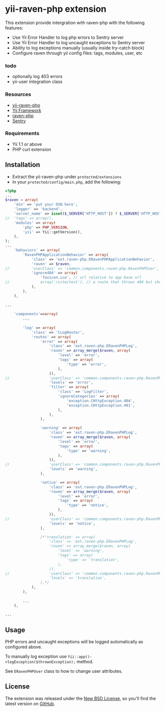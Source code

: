 yii-raven-php extension
=======================

This extension provide intergration with raven-php with the following features:

* Use Yii Error Handler to log php errors to Sentry server
* Use Yii Error Handler to log uncaught exceptions to Sentry server
* Ability to log exceptions manually (usually inside try-catch block)
* Configure raven through yii config files: tags, modules, user, etc

### todo

* optionally log 403 errors
* yii-user integration class

### Resources

* [yii-raven-php](https://github.com/Nodge/yii-raven-php)
* [Yii Framework](http://yiiframework.com/)
* [raven-php](https://github.com/getsentry/raven-php)
* [Sentry](https://github.com/getsentry/sentry)


### Requirements

* Yii 1.1 or above
* PHP curl extension


## Installation

* Extract the yii-raven-php under `protected/extensions`
* In your `protected/config/main.php`, add the following:

```php
<?php
...
$raven = array(
	'dsn' => 'put your DSN here',
	'logger' => 'backend',
	'server_name' => isset($_SERVER['HTTP_HOST']) ? $_SERVER['HTTP_HOST'] : 'unknown host',
//	'tags' => array(),
	'modules' => array(
		'php' => PHP_VERSION,
		'yii' => Yii::getVersion(),
	),
);
...
	'behaviors' => array(
		'RavenPHPApplicationBehavior' => array(
			'class' => 'ext.raven-php.ERavenPHPApplicationBehavior',
			'raven' => $raven,
//			'userClass' => 'common.components.raven-php.RavenPHPUser',
			'ignore404' => array(
				'favicon.ico', // url relative to app base url
//				array('/site/test'), // a route that throws 404 but shouldnt be logged
			),
		),
	),
		
... 
		
	'components'=>array(
		... 
		
		'log' => array(
			'class' => 'CLogRouter',
			'routes' => array(
				'error' => array(
					'class' => 'ext.raven-php.ERavenPHPLog',
					'raven' => array_merge($raven, array(
						'level' => 'error',
						'tags' => array(
							'type' => 'error',
						),
					)),
//					'userClass' => 'common.components.raven-php.RavenPHPUser',
					'levels' => 'error',
					'filter' => array(
						'class' => 'LogFilter',
						'ignoreCategories' => array(
							'exception.CHttpException.404',
							'exception.CHttpException.401',
						),
					),
				),

				'warning' => array(
					'class' => 'ext.raven-php.ERavenPHPLog',
					'raven' => array_merge($raven, array(
						'level' => 'error',
						'tags' => array(
							'type' => 'warning',
						),
					)),
//					'userClass' => 'common.components.raven-php.RavenPHPUser',
					'levels' => 'warning',
				),

				'notice' => array(
					'class' => 'ext.raven-php.ERavenPHPLog',
					'raven' => array_merge($raven, array(
						'level' => 'error',
						'tags' => array(
							'type' => 'notice',
						),
					)),
//					'userClass' => 'common.components.raven-php.RavenPHPUser',
					'levels' => 'notice',
				),

				/*'translation' => array(
					'class' => 'ext.raven-php.ERavenPHPLog',
					'raven' => array_merge($raven, array(
						'level' => 'warning',
						'tags' => array(
							'type' => 'translation',
						),
					)),
//					'userClass' => 'common.components.raven-php.RavenPHPUser',
					'levels' => 'translation',
				),*/
			),
		),
		
		...
	),
	
...
```


## Usage

PHP errors and uncaught exceptions will be logged automatically as configured above.

To manually log exception use `Yii::app()->logException($thrownException);` method.

See `ERavenPHPUser` class to how to change user attributes.


## License

The extension was released under the [New BSD License](http://www.opensource.org/licenses/bsd-license.php), so you'll find the latest version on [GitHub](https://github.com/Nodge/yii-raven-php).

